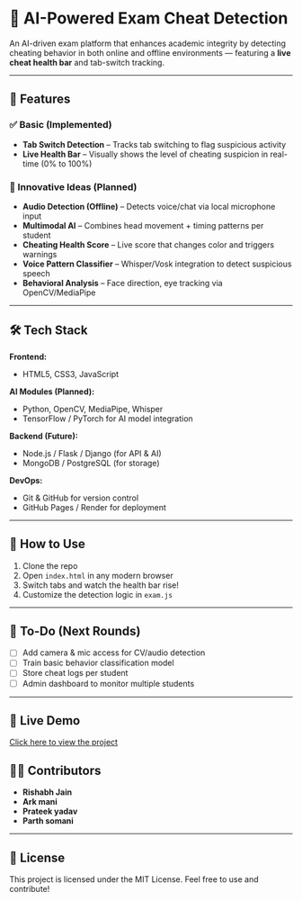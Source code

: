 # 🎯 AI-Powered Exam Cheat Detection

An AI-driven exam platform that enhances academic integrity by detecting cheating behavior in both online and offline environments — featuring a **live cheat health bar** and tab-switch tracking.

---

## 🚀 Features

### ✅ Basic (Implemented)
- **Tab Switch Detection** – Tracks tab switching to flag suspicious activity
- **Live Health Bar** – Visually shows the level of cheating suspicion in real-time (0% to 100%)

### 🌟 Innovative Ideas (Planned)
- **Audio Detection (Offline)** – Detects voice/chat via local microphone input
- **Multimodal AI** – Combines head movement + timing patterns per student
- **Cheating Health Score** – Live score that changes color and triggers warnings
- **Voice Pattern Classifier** – Whisper/Vosk integration to detect suspicious speech
- **Behavioral Analysis** – Face direction, eye tracking via OpenCV/MediaPipe

---

## 🛠️ Tech Stack

**Frontend:**
- HTML5, CSS3, JavaScript

**AI Modules (Planned):**
- Python, OpenCV, MediaPipe, Whisper
- TensorFlow / PyTorch for AI model integration

**Backend (Future):**
- Node.js / Flask / Django (for API & AI)
- MongoDB / PostgreSQL (for storage)

**DevOps:**
- Git & GitHub for version control
- GitHub Pages / Render for deployment

---

## 📂 How to Use

1. Clone the repo  
2. Open `index.html` in any modern browser  
3. Switch tabs and watch the health bar rise!  
4. Customize the detection logic in `exam.js`

---

## 📌 To-Do (Next Rounds)

- [ ] Add camera & mic access for CV/audio detection  
- [ ] Train basic behavior classification model  
- [ ] Store cheat logs per student  
- [ ] Admin dashboard to monitor multiple students

---

## 🚀 Live Demo
[Click here to view the project](https://ai-cheat-detection.vercel.app/)

## 👨‍💻 Contributors

- **Rishabh Jain** 
- **Ark mani**
- **Prateek yadav**
- **Parth somani**

---

## 📄 License

This project is licensed under the MIT License. Feel free to use and contribute!
